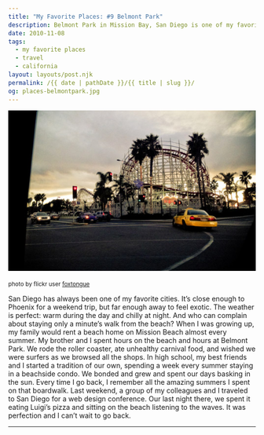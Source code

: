 ```yaml
---
title: "My Favorite Places: #9 Belmont Park"
description: Belmont Park in Mission Bay, San Diego is one of my favorite places.
date: 2010-11-08
tags: 
  - my favorite places
  - travel
  - california
layout: layouts/post.njk
permalink: /{{ date | pathDate }}/{{ title | slug }}/
og: places-belmontpark.jpg
---
```


![the rollercoaster at Belmont Park in San Diego](/img/places-belmontpark.jpg)

<small class="footnotes">photo by flickr user <a href="http://www.flickr.com/photos/foxtongue/">foxtongue</a></small>

San Diego has always been one of my favorite cities. It’s close enough to Phoenix for a weekend trip, but far enough away to feel exotic. The weather is perfect: warm during the day and chilly at night. And who can complain about staying only a minute’s walk from the beach? When I was growing up, my family would rent a beach home on Mission Beach almost every summer. My brother and I spent hours on the beach and hours at Belmont Park. We rode the roller coaster, ate unhealthy carnival food, and wished we were surfers as we browsed all the shops. In high school, my best friends and I started a tradition of our own, spending a week every summer staying in a beachside condo. We bonded and grew and spent our days basking in the sun. Every time I go back, I remember all the amazing summers I spent on that boardwalk. Last weekend, a group of my colleagues and I traveled to San Diego for a web design conference. Our last night there, we spent it eating Luigi’s pizza and sitting on the beach listening to the waves. It was perfection and I can’t wait to go back.

---
